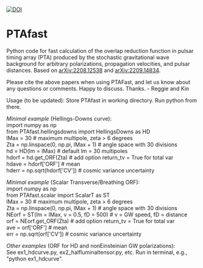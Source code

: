 [![DOI](https://zenodo.org/badge/564638325.svg)](https://zenodo.org/badge/latestdoi/564638325)
# PTAfast

Python code for fast calculation of the overlap reduction function in pulsar timing array (PTA) produced by the stochastic gravitational wave background for arbitrary polarizations, propagation velocities, and pulsar distances. Based on [arXiv:2208.12538](https://arxiv.org/abs/2208.12538) and [arXiv:2209.14834](https://arxiv.org/abs/2209.14834).

Please cite the above papers when using PTAFast, and let us know about any questions or comments. Happy to discuss. Thanks. - Reggie and Kin

Usage (to be updated): Store PTAfast in working directory. Run python from there.

*Minimal example* (Hellings-Downs curve): <br />
import numpy as np <br />
from PTAfast.hellingsdowns import HellingsDowns as HD <br />
lMax = 30 # maximum multipole, zeta > 6 degrees <br />
Zta = np.linspace(0, np.pi, lMax + 1) # angle space with 30 divisions <br />
hd = HD(lm = lMax) # default lm = 30 multipoles <br />
hdorf = hd.get_ORF(Zta) # add option return_tv = True for total var <br />
hdave = hdorf['ORF'] # mean <br />
hderr = np.sqrt(hdorf['CV']) # cosmic variance uncertainty

*Minimal example* (Scalar Transverse/Breathing ORF): <br />
import numpy as np <br />
from PTAfast.scalar import ScalarT as ST <br />
lMax = 30 # maximum multipole, zeta > 6 degrees <br />
Zta = np.linspace(0, np.pi, lMax + 1) # angle space with 30 divisions <br />
NEorf = ST(lm = lMax, v = 0.5, fD = 500) # v = GW speed, fD = distance <br />
orf = NEorf.get_ORF(Zta) # add option return_tv = True for total var <br />
ave = orf['ORF'] # mean <br />
err = np.sqrt(orf['CV']) # cosmic variance uncertainty

*Other examples* (ORF for HD and nonEinsteinian GW polarizations): <br />
See ex1_hdcurve.py, ex2_halfluminaltensor.py, etc. Run in terminal, e.g., "python ex1_hdcurve".
